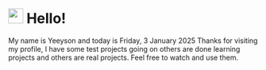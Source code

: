  <h1>
    <img src="https://emojis.slackmojis.com/emojis/images/1643510097/45343/hi.gif?1643510097" width="30"/> 
    Hello!
 </h1>
 <p>
    My name is Yeeyson and today is Friday, 3 January 2025
    Thanks for visiting my profile, I have some test projects going on others are done learning projects and others are real projects.
    Feel free to watch and use them.
 </p>